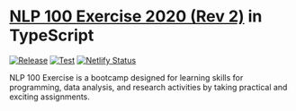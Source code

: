 # [NLP 100 Exercise 2020 (Rev 2)](https://nlp100.github.io/en/) in TypeScript

[![Release](https://github.com/neutron0831/nlp100-ts/actions/workflows/release.yml/badge.svg)](https://github.com/neutron0831/nlp100-ts/actions/workflows/release.yml)
[![Test](https://github.com/neutron0831/nlp100-ts/actions/workflows/test.yml/badge.svg)](https://github.com/neutron0831/nlp100-ts/actions/workflows/test.yml)
[![Netlify Status](https://api.netlify.com/api/v1/badges/38dc774a-becf-44b3-b8c6-6ae07d593f61/deploy-status)](https://app.netlify.com/sites/nlp100-ts/deploys)

NLP 100 Exercise is a bootcamp designed for learning skills for programming, data analysis, and research activities by taking practical and exciting assignments.
